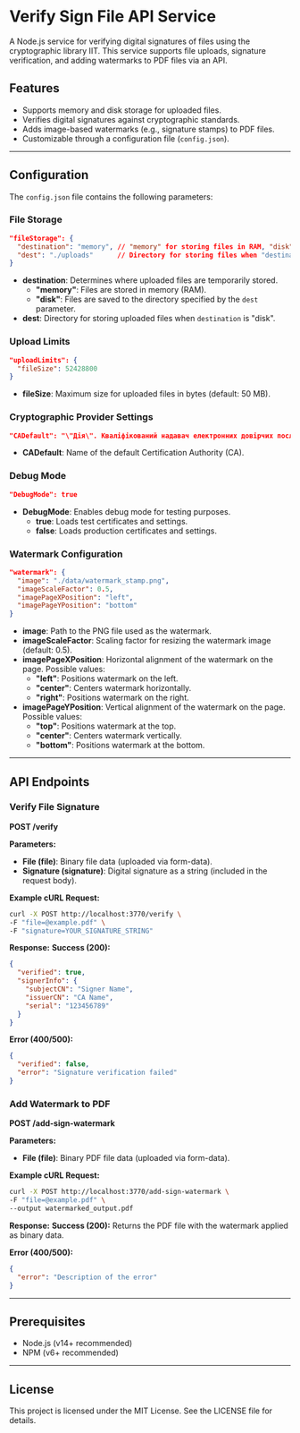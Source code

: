 # Verify Sign File API Service

A Node.js service for verifying digital signatures of files using the cryptographic library IIT. This service supports file uploads, signature verification, and adding watermarks to PDF files via an API.

## Features

- Supports memory and disk storage for uploaded files.
- Verifies digital signatures against cryptographic standards.
- Adds image-based watermarks (e.g., signature stamps) to PDF files.
- Customizable through a configuration file (`config.json`).

---

## Configuration

The `config.json` file contains the following parameters:

### File Storage
```json
"fileStorage": {
  "destination": "memory", // "memory" for storing files in RAM, "disk" for saving on disk
  "dest": "./uploads"      // Directory for storing files when "destination" is set to "disk"
}
```

- **destination**: Determines where uploaded files are temporarily stored.
  - **"memory"**: Files are stored in memory (RAM).
  - **"disk"**: Files are saved to the directory specified by the `dest` parameter.
- **dest**: Directory for storing uploaded files when `destination` is "disk".

### Upload Limits
```json
"uploadLimits": {
  "fileSize": 52428800
}
```

- **fileSize**: Maximum size for uploaded files in bytes (default: 50 MB).

### Cryptographic Provider Settings
```json
"CADefault": "\"Дія\". Кваліфікований надавач електронних довірчих послуг"
```

- **CADefault**: Name of the default Certification Authority (CA).

### Debug Mode
```json
"DebugMode": true
```

- **DebugMode**: Enables debug mode for testing purposes.
  - **true**: Loads test certificates and settings.
  - **false**: Loads production certificates and settings.

### Watermark Configuration
```json
"watermark": {
  "image": "./data/watermark_stamp.png",
  "imageScaleFactor": 0.5,
  "imagePageXPosition": "left",
  "imagePageYPosition": "bottom"
}
```

- **image**: Path to the PNG file used as the watermark.
- **imageScaleFactor**: Scaling factor for resizing the watermark image (default: 0.5).
- **imagePageXPosition**: Horizontal alignment of the watermark on the page. Possible values:
  - **"left"**: Positions watermark on the left.
  - **"center"**: Centers watermark horizontally.
  - **"right"**: Positions watermark on the right.
- **imagePageYPosition**: Vertical alignment of the watermark on the page. Possible values:
  - **"top"**: Positions watermark at the top.
  - **"center"**: Centers watermark vertically.
  - **"bottom"**: Positions watermark at the bottom.

---

## API Endpoints

### Verify File Signature
**POST /verify**

**Parameters:**
- **File (file)**: Binary file data (uploaded via form-data).
- **Signature (signature)**: Digital signature as a string (included in the request body).

**Example cURL Request:**
```bash
curl -X POST http://localhost:3770/verify \
-F "file=@example.pdf" \
-F "signature=YOUR_SIGNATURE_STRING"
```

**Response:**
**Success (200):**
```json
{
  "verified": true,
  "signerInfo": {
    "subjectCN": "Signer Name",
    "issuerCN": "CA Name",
    "serial": "123456789"
  }
}
```

**Error (400/500):**
```json
{
  "verified": false,
  "error": "Signature verification failed"
}
```

### Add Watermark to PDF
**POST /add-sign-watermark**

**Parameters:**
- **File (file)**: Binary PDF file data (uploaded via form-data).

**Example cURL Request:**
```bash
curl -X POST http://localhost:3770/add-sign-watermark \
-F "file=@example.pdf" \
--output watermarked_output.pdf
```

**Response:**
**Success (200):**
Returns the PDF file with the watermark applied as binary data.

**Error (400/500):**
```json
{
  "error": "Description of the error"
}
```

---

## Prerequisites

- Node.js (v14+ recommended)
- NPM (v6+ recommended)

---

## License
This project is licensed under the MIT License. See the LICENSE file for details.
